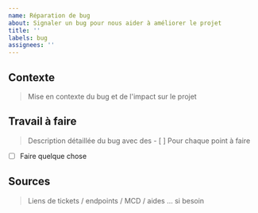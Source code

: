 ```yaml
---
name: Réparation de bug
about: Signaler un bug pour nous aider à améliorer le projet
title: ''
labels: bug
assignees: ''
---
```


## Contexte

> Mise en contexte du bug et de l'impact sur le projet

## Travail à faire

> Description détaillée du bug avec des - [ ] Pour chaque point à faire

- [ ] Faire quelque chose

## Sources

> Liens de tickets / endpoints / MCD / aides ... si besoin

